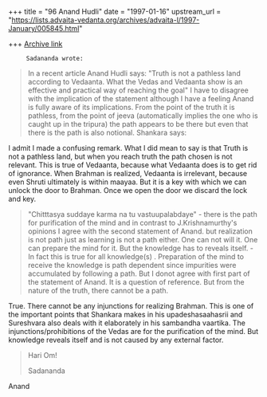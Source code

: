 +++
title = "96 Anand Hudli"
date = "1997-01-16"
upstream_url = "https://lists.advaita-vedanta.org/archives/advaita-l/1997-January/005845.html"

+++
[Archive link](https://lists.advaita-vedanta.org/archives/advaita-l/1997-January/005845.html)

         Sadananda wrote:

>
> In a recent article Anand Hudli says: "Truth is not  a pathless land
> according to Vedaanta. What the Vedas and Vedaanta show is an effective and
> practical way of reaching the goal"  I have to disagree with the
> implication of the statement although I have a feeling Anand is fully aware
> of its implications. From the point of the truth it is pathless, from the
> point of jeeva (automatically implies the one who is caught up in the
> tripura) the path appears to be there but even that there is the path is
> also notional.  Shankara says:

 I admit I made a confusing remark. What I did mean to say is that
 Truth is not a pathless land, but when you reach truth the path chosen
 is not relevant. This is true of Vedaanta, because what Vedaanta
 does is to get rid of ignorance. When Brahman is realized, Vedaanta is
 irrelevant, because even Shruti ultimately is within maayaa. But it is
 a key with which we can unlock the door to Brahman. Once we open the door
 we discard the lock and key.

>
> "Chitttasya suddaye karma na tu vastuupalabdaye" -  there is the path for
> purification of the mind and in contrast to J.Krishnamurthy's opinions I
> agree with the second statement of Anand. but realization is not path just
> as learning is not a path either.  One can not will it.  One can prepare
> the mind for it.  But the knowledge has to reveals itself. - In fact this
> is true for all knowledge(s) .  Preparation of the mind to receive the
> knowledge is path dependent since impurities were accumulated by following
> a path. But I donot agree with first part of the statement of Anand.  It is
> a question of reference.  But from the nature of the truth, there cannot be
> a path.
>

  True. There cannot be any injunctions for realizing Brahman. This is one
  of the important points that Shankara makes in his upadeshasaahasrii and
  Sureshvara also deals with it elaborately in his sambandha vaartika.
  The injunctions/prohibitions of the Vedas are for the purification of
  the mind. But knowledge reveals itself and is not caused by any
  external factor.

> Hari Om!
>
> Sadananda
>

 Anand

